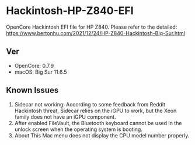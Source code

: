 # Hackintosh-HP-Z840-EFI

OpenCore Hackintosh EFI file for HP Z840. Please refer to the detailed: https://www.bertonhu.com/2021/12/24/HP-Z840-Hackintosh-Big-Sur.html

## Ver
* OpenCore: 0.7.9
* macOS: Big Sur 11.6.5

## Known Issues
1. Sidecar not working: According to some feedback from Reddit Hackintosh threat, Sidecar relies on the iGPU to work, but the Xeon family does not have an iGPU component.
2. After enabled FileVault, the Bluetooth keyboard cannot be used in the unlock screen when the operating system is booting.
3. About This Mac menu does not display the CPU model number properly.
